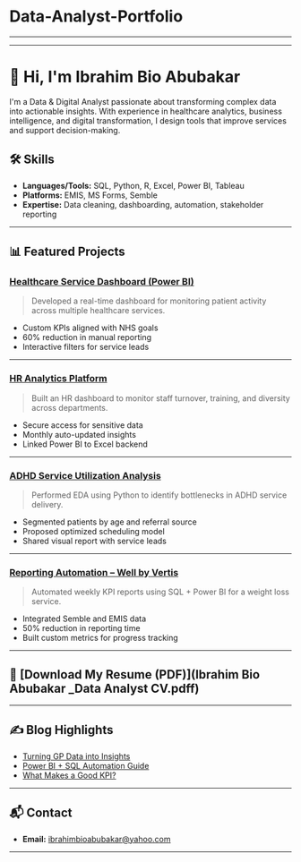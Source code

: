 # Data-Analyst-Portfolio
---

---

# 👋 Hi, I'm Ibrahim Bio Abubakar
I'm a Data & Digital Analyst passionate about transforming complex data into actionable insights. With experience in healthcare analytics, business intelligence, and digital transformation, I design tools that improve services and support decision-making.

## 🛠 Skills
- **Languages/Tools:** SQL, Python, R, Excel, Power BI, Tableau
- **Platforms:** EMIS, MS Forms, Semble
- **Expertise:** Data cleaning, dashboarding, automation, stakeholder reporting

---

## 📊 Featured Projects

### [Healthcare Service Dashboard (Power BI)](https://github.com/example-user/healthcare-dashboard)
> Developed a real-time dashboard for monitoring patient activity across multiple healthcare services.

- Custom KPIs aligned with NHS goals  
- 60% reduction in manual reporting  
- Interactive filters for service leads  

---

### [HR Analytics Platform](https://www.notion.so/example-user/HR-Analytics-Dashboard-Case-Study)
> Built an HR dashboard to monitor staff turnover, training, and diversity across departments.

- Secure access for sensitive data  
- Monthly auto-updated insights  
- Linked Power BI to Excel backend  

---

### [ADHD Service Utilization Analysis](https://nbviewer.org/github/example-user/ADHD-Analysis/blob/main/ADHD_EDA.ipynb)
> Performed EDA using Python to identify bottlenecks in ADHD service delivery.

- Segmented patients by age and referral source  
- Proposed optimized scheduling model  
- Shared visual report with service leads  

---

### [Reporting Automation – Well by Vertis](https://github.com/example-user/well-vertis-automation)
> Automated weekly KPI reports using SQL + Power BI for a weight loss service.

- Integrated Semble and EMIS data  
- 50% reduction in reporting time  
- Built custom metrics for progress tracking  

---

## 📄 [Download My Resume (PDF)](Ibrahim Bio Abubakar _Data Analyst CV.pdff)

---

## ✍️ Blog Highlights
- [Turning GP Data into Insights](https://medium.com/@ibrahimbioabubakar/turning-gp-data-into-insights-0e110ba5d318)  
- [Power BI + SQL Automation Guide](https://medium.com/@ibrahimbioabubakar/power-bi-sql-automation-guide-48f6e4430987)  
- [What Makes a Good KPI?](https://medium.com/@ibrahimbioabubakar/what-makes-a-good-kpi-36f1824c3007)

---

## 📬 Contact
- **Email:** ibrahimbioabubakar@yahoo.com  

---
